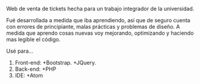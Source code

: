 Web de venta de tickets hecha para un trabajo integrador de la universidad.

Fué desarrollada a medida que iba aprendiendo, así que de seguro cuenta con errores de principiante, malas prácticas y problemas de diseño.
A medida que aprendo cosas nuevas voy mejorando, optimizando y haciendo mas legible el código.

Usé para...
1. Front-end:
  +Bootstrap.
  +JQuery.
2. Back-end:
  +PHP
3. IDE:
  +Atom
